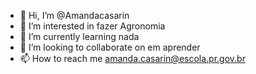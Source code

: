 - 👋 Hi, I’m @Amandacasarin
- 👀 I’m interested in fazer Agronomia
- 🌱 I’m currently learning nada
- 💞️ I’m looking to collaborate on em aprender
- 📫 How to reach me amanda.casarin@escola.pr.gov.br


<!---
Amandacasarin/Amandacasarin is a ✨ special ✨ repository because its `README.md` (this file) appears on your GitHub profile.
You can click the Preview link to take a look at your changes.
--->
